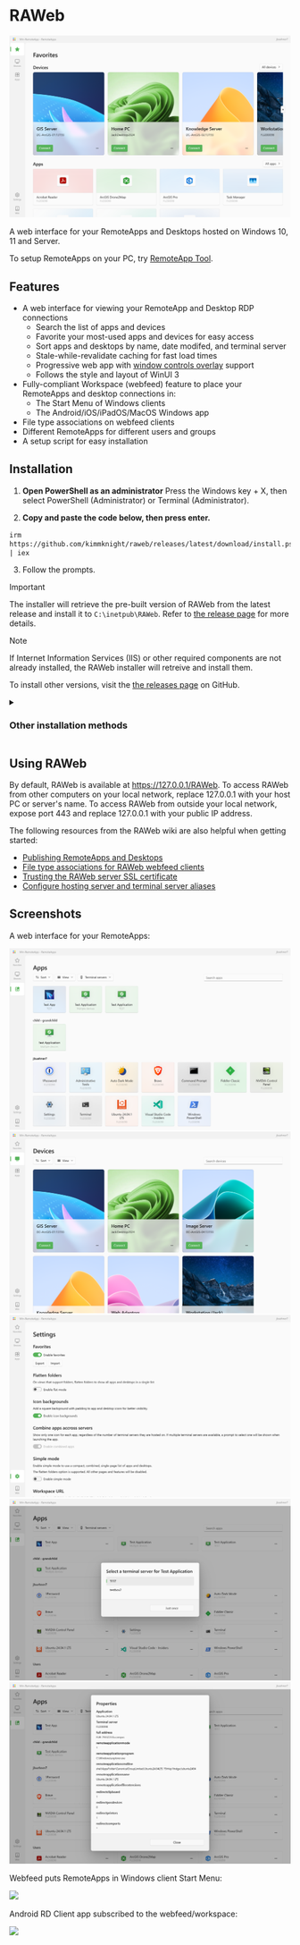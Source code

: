 # RAWeb

<picture>
  <source media="(prefers-color-scheme: dark)" srcset="frontend/lib/assets/favorites_dark.png">
  <source media="(prefers-color-scheme: light)" srcset="frontend/lib/assets/favorites_light.png">
  <img src="frontend/lib/assets/favorites_light.png" alt="A screenshot of the favorites page in RAWeb">
</picture>

A web interface for your RemoteApps and Desktops hosted on Windows 10, 11 and Server.

To setup RemoteApps on your PC, try [RemoteApp Tool](https://github.com/kimmknight/remoteapptool).

## Features

* A web interface for viewing your RemoteApp and Desktop RDP connections
  * Search the list of apps and devices
  * Favorite your most-used apps and devices for easy access
  * Sort apps and desktops by name, date modifed, and terminal server
  * Stale-while-revalidate caching for fast load times
  * Progressive web app with [window controls overlay](https://github.com/WICG/window-controls-overlay/blob/main/explainer.md) support
  * Follows the style and layout of WinUI 3
* Fully-compliant Workspace (webfeed) feature to place your RemoteApps and desktop connections in:
  *  The Start Menu of Windows clients
  *  The Android/iOS/iPadOS/MacOS Windows app
* File type associations on webfeed clients
* Different RemoteApps for different users and groups
* A setup script for easy installation

## Installation

1. **Open PowerShell as an administrator**
   Press the Windows key + X, then select PowerShell (Administrator) or Terminal (Administrator).

2. **Copy and paste the code below, then press enter.**

 ```
irm https://github.com/kimmknight/raweb/releases/latest/download/install.ps1 | iex
```

3. Follow the prompts.

> [!IMPORTANT]
> The installer will retrieve the pre-built version of RAWeb from the latest release and install it to `C:\inetpub\RAWeb`.
> Refer to [the release page](https://github.com/kimmknight/raweb/releases/latest) for more details.

> [!NOTE]
> If Internet Information Services (IIS) or other required components are not already installed, the RAWeb installer will retreive and install them.

To install other versions, visit the [the releases page](https://github.com/kimmknight/raweb/releases) on GitHub.

<details>
<summary><h3>Other installation methods</h3></summary>

### Method 2. Non-interactive installation

To install the latest version without prompts, use the following command instead:

```
& ([scriptblock]::Create((irm https://github.com/kimmknight/raweb/releases/latest/download/install.ps1)) -AcceptAll
```

If RAWeb is already installed, installing with this option will replace the existing configuration and installed files. Resources in `/resources` and `/multiuser-resources` folders will be preserved.

### Method 3. Manual download and setup

1. Download the [latest RAWeb repository zip file](https://github.com/kimmknight/raweb/archive/master.zip).
2. Extract the zip file and run **Setup.ps1** in PowerShell as administrator.


### Method 4. Manual installation in IIS

Before you follow these steps, ensure you have installed Internet Information Services with the management console, ASP.NET 4.5, Windows authentication, and basic authentication.

1. Download and extract the latest pre-built RAWeb zip file from [the latest release](https://github.com/kimmknight/raweb/releases/latest).
2. Extract the contents of the zip file to the desired location within your IIS website.
3. In IIS, convert the folder to an application.
4. On the **auth** subfolder only, disable **Anonymous Authentication** and enabled **Basic Authentication** and **Windows Authentication**
Copy the **aspx/wwwroot** folder to the desired location within your IIS website(s). In IIS, convert the folder to an application. To enable authentication, on the **auth** subfolder only, disable *Anonymous Authentication* and enable *Windows Authentication*. 

</details>

## Using RAWeb

By default, RAWeb is available at https://127.0.0.1/RAWeb. To access RAWeb from other computers on your local network, replace 127.0.0.1 with your host PC or server's name. To access RAWeb from outside your local network, expose port 443 and replace 127.0.0.1 with your public IP address.

The following resources from the RAWeb wiki are also helpful when getting started:

- [Publishing RemoteApps and Desktops](https://github.com/kimmknight/raweb/wiki/Publishing-RemoteApps-and-Desktops)
- [File type associations for RAWeb webfeed clients](https://github.com/kimmknight/raweb/wiki/File-type-associations-for-RAWeb-webfeed-clients)
- [Trusting the RAWeb server SSL certificate](https://github.com/kimmknight/raweb/wiki/Trusting-the-RAWeb-server-(Fix-security-error-5003))
- [Configure hosting server and terminal server aliases](https://github.com/kimmknight/raweb/wiki/Configure-hosting-server-and-terminal-server-aliases)

## Screenshots

A web interface for your RemoteApps:

<picture>
  <source media="(prefers-color-scheme: dark)" srcset="frontend/lib/assets/apps_dark.png">
  <source media="(prefers-color-scheme: light)" srcset="frontend/lib/assets/apps_light.png">
  <img src="frontend/lib/assets/apps_light.png" alt="A screenshot of the apps page in RAWeb">
</picture>

<picture>
  <source media="(prefers-color-scheme: dark)" srcset="frontend/lib/assets/devices_dark.png">
  <source media="(prefers-color-scheme: light)" srcset="frontend/lib/assets/devices_light.png">
  <img src="frontend/lib/assets/devices_light.png" alt="A screenshot of the devices page in RAWeb">
</picture>

<picture>
  <source media="(prefers-color-scheme: dark)" srcset="frontend/lib/assets/settings_dark.png">
  <source media="(prefers-color-scheme: light)" srcset="frontend/lib/assets/settings_light.png">
  <img src="frontend/lib/assets/settings_light.png" alt="A screenshot of the settings page in RAWeb">
</picture>

<picture>
  <source media="(prefers-color-scheme: dark)" srcset="frontend/lib/assets/terminal-server-picker_dark.png">
  <source media="(prefers-color-scheme: light)" srcset="frontend/lib/assets/terminal-server-picker_light.png">
  <img src="frontend/lib/assets/terminal-server-picker_light.png" alt="A screenshot of the termninal server picker dialog in RAWeb, which appears when selecting an app that exists on multiple hosts">
</picture>

<picture>
  <source media="(prefers-color-scheme: dark)" srcset="frontend/lib/assets/app-properties_dark.png">
  <source media="(prefers-color-scheme: light)" srcset="frontend/lib/assets/app-properties_light.png">
  <img src="frontend/lib/assets/app-properties_light.png" alt="A screenshot of the propertiesr dialog in RAWeb, which shows the contents of the RDP file">
</picture>

Webfeed puts RemoteApps in Windows client Start Menu:

![](https://github.com/kimmknight/raweb/wiki/images/screenshots/windows-webfeed-sm.png)

Android RD Client app subscribed to the webfeed/workspace:

![](https://github.com/kimmknight/raweb/wiki/images/screenshots/android-workspace-sm.jpg)
